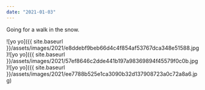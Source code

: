 ```yaml
---
date: "2021-01-03"
---
```


Going for a walk in the snow.

![yo yo]({{ site.baseurl }}/assets/images/2021/e8ddebf9beb66d4c4f854af53767dca348e51588.jpg)![yo yo]({{ site.baseurl }}/assets/images/2021/57ef8646c2dde441b197a98369894f45579f0c0b.jpg)![yo yo]({{ site.baseurl }}/assets/images/2021/ee7788b525e1ca3090b32d137908723a0c72a8a6.jpg)
